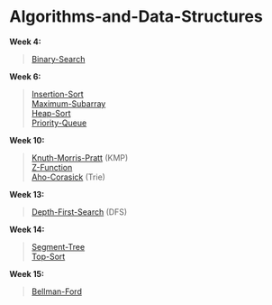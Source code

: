 # Algorithms-and-Data-Structures

**Week 4:**<br/>

>[Binary-Search](https://github.com/Assylzhan-Izbassar/Algorithms-and-Data-Structures/blob/master/week_4/bin-search:%20step_1/binary_search.cpp)<br/>

**Week 6:**<br/>

>[Insertion-Sort](https://github.com/Assylzhan-Izbassar/Algorithms-and-Data-Structures/blob/master/week_6/insertionSort.cpp)<br/>
>[Maximum-Subarray](https://github.com/Assylzhan-Izbassar/Algorithms-and-Data-Structures/blob/master/week_6/maximumSubarray.cpp)<br/>
>[Heap-Sort](https://github.com/Assylzhan-Izbassar/Algorithms-and-Data-Structures/blob/master/week_6/heapSort.cpp) <br/>
>[Priority-Queue](https://github.com/Assylzhan-Izbassar/Algorithms-and-Data-Structures/blob/master/week_6/priorityQueue.cpp) <br/>

**Week 10:**<br/>

>[Knuth-Morris-Pratt](https://github.com/Assylzhan-Izbassar/Algorithms-and-Data-Structures/blob/master/week_10/KMP.cpp) (KMP)<br/>[Z-Function](https://github.com/Assylzhan-Izbassar/Algorithms-and-Data-Structures/blob/master/week_10/Z-function:step_1/A.Наидлиннейший_палиндромный_префикс-1.cpp)<br/>
>[Aho-Corasick](https://github.com/Assylzhan-Izbassar/Algorithms-and-Data-Structures/blob/master/week_10/Trie.cpp) (Trie)

**Week 13:**<br/>
>[Depth-First-Search](https://github.com/Assylzhan-Izbassar/Algorithms-and-Data-Structures/blob/master/week_13/graph-thory:dfs/%E2%84%96164.cpp) (DFS)

**Week 14:**<br/>

>[Segment-Tree](https://github.com/Assylzhan-Izbassar/Algorithms-and-Data-Structures/blob/master/week_14/segment-tree:step_1/A.Дерево_отрезков_на_сумму.cpp)<br/>
>[Top-Sort](https://github.com/Assylzhan-Izbassar/Algorithms-and-Data-Structures/blob/master/week_14/TopSort/topSort.cpp)<br/>

**Week 15:**<br/>

>[Bellman-Ford](https://github.com/Assylzhan-Izbassar/Algorithms-and-Data-Structures/blob/master/week_15/graph-theory:Bellman-Ford/%E2%84%96178.%D0%A4%D0%BE%D1%80%D0%B4-%D0%91%D0%B5%D0%BB%D0%BB%D0%BC%D0%B0%D0%BD.cpp)<br/>
